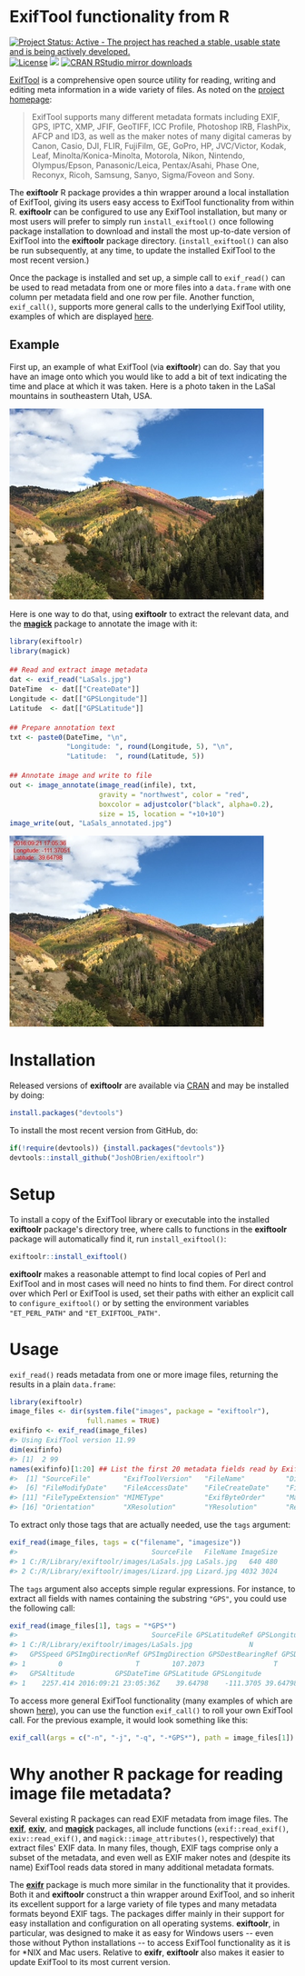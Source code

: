 <!-- README.md is generated from README.Rmd by knitr::knit(). Please edit that file -->



# ExifTool functionality from R

[![Project Status: Active - The project has reached a stable, usable state and is being actively developed.](http://www.repostatus.org/badges/latest/active.svg)](http://www.repostatus.org/#active)
[![License](https://JoshOBrien.github.io/badges/GPL2+.svg)](http://www.gnu.org/licenses/gpl-2.0.html)
[![](http://www.r-pkg.org/badges/version/exiftoolr)](http://www.r-pkg.org/pkg/exiftoolr)
[![CRAN RStudio mirror downloads](http://cranlogs.r-pkg.org/badges/exiftoolr)](http://www.r-pkg.org/pkg/exiftoolr)

[ExifTool][ExifTool-home] is a comprehensive open source utility for
reading, writing and editing meta information in a wide variety of
files. As noted on the [project homepage][ExifTool-home]:

> ExifTool supports many different metadata formats including EXIF, GPS,
> IPTC, XMP, JFIF, GeoTIFF, ICC Profile, Photoshop IRB, FlashPix, AFCP
> and ID3, as well as the maker notes of many digital cameras by Canon,
> Casio, DJI, FLIR, FujiFilm, GE, GoPro, HP, JVC/Victor, Kodak, Leaf,
> Minolta/Konica-Minolta, Motorola, Nikon, Nintendo, Olympus/Epson,
> Panasonic/Leica, Pentax/Asahi, Phase One, Reconyx, Ricoh, Samsung,
> Sanyo, Sigma/Foveon and Sony.

The **exiftoolr** R package provides a thin wrapper around a local
installation of ExifTool, giving its users easy access to ExifTool
functionality from within R. **exiftoolr** can be configured to use
any ExifTool installation, but many or most users will prefer to
simply run `install_exiftool()` once following package installation to
download and install the most up-to-date version of ExifTool into the
**exiftoolr** package directory. (`install_exiftool()` can also be run
subsequently, at any time, to update the installed ExifTool to the
most recent version.)

Once the package is installed and set up, a simple call to
`exif_read()` can be used to read metadata from one or more files into
a `data.frame` with one column per metadata field and one row per
file. Another function, `exif_call()`, supports more general calls to
the underlying ExifTool utility, examples of which are displayed
[here][ExifTool-examples].

## Example

First up, an example of what ExifTool (via **exiftoolr**) can do. Say
that you have an image onto which you would like to add a bit of text
indicating the time and place at which it was taken. Here is a photo
taken in the LaSal mountains in southeastern Utah, USA.

![](img/LaSals.jpg)

Here is one way to do that, using **exiftoolr** to extract the
relevant data, and the
[**magick**](https://CRAN.R-project.org/package=magick) package to
annotate the image with it:


```r
library(exiftoolr)
library(magick)

## Read and extract image metadata
dat <- exif_read("LaSals.jpg")
DateTime  <- dat[["CreateDate"]]
Longitude <- dat[["GPSLongitude"]]
Latitude  <- dat[["GPSLatitude"]]

## Prepare annotation text
txt <- paste0(DateTime, "\n",
              "Longitude: ", round(Longitude, 5), "\n",
              "Latitude:  ", round(Latitude, 5))

## Annotate image and write to file
out <- image_annotate(image_read(infile), txt,
                      gravity = "northwest", color = "red",
                      boxcolor = adjustcolor("black", alpha=0.2),
                      size = 15, location = "+10+10")
image_write(out, "LaSals_annotated.jpg")
```

![](img/LaSals_annotated.jpg)


# Installation

Released versions of **exiftoolr** are available via
[CRAN](https://cran.r-project.org/) and may be installed by doing:


```r
install.packages("devtools")
```

To install the most recent version from GitHub, do:


```r
if(!require(devtools)) {install.packages("devtools")}
devtools::install_github("JoshOBrien/exiftoolr")
```


# Setup

To install a copy of the ExifTool library or executable into the
installed **exiftoolr** package's directory tree, where calls to
functions in the **exiftoolr** package will automatically find it, run
`install_exiftool()`:


```r
exiftoolr::install_exiftool()
```

**exiftoolr** makes a reasonable attempt to find local copies of Perl
and ExifTool and in most cases will need no hints to find them. For
direct control over which Perl or ExifTool is used, set their paths
with either an explicit call to `configure_exiftool()` or by setting
the environment variables `"ET_PERL_PATH"` and `"ET_EXIFTOOL_PATH"`.


# Usage

`exif_read()` reads metadata from one or more image files, returning
the results in a plain `data.frame`:


```r
library(exiftoolr)
image_files <- dir(system.file("images", package = "exiftoolr"), 
                   full.names = TRUE)
exifinfo <- exif_read(image_files)
#> Using ExifTool version 11.99
dim(exifinfo)
#> [1]  2 99
names(exifinfo)[1:20] ## List the first 20 metadata fields read by ExifTool
#>  [1] "SourceFile"        "ExifToolVersion"   "FileName"          "Directory"         "FileSize"         
#>  [6] "FileModifyDate"    "FileAccessDate"    "FileCreateDate"    "FilePermissions"   "FileType"         
#> [11] "FileTypeExtension" "MIMEType"          "ExifByteOrder"     "Make"              "Model"            
#> [16] "Orientation"       "XResolution"       "YResolution"       "ResolutionUnit"    "Software"
```

To extract only those tags that are actually needed, use the `tags`
argument:


```r
exif_read(image_files, tags = c("filename", "imagesize"))
#>                                 SourceFile   FileName ImageSize
#> 1 C:/R/Library/exiftoolr/images/LaSals.jpg LaSals.jpg   640 480
#> 2 C:/R/Library/exiftoolr/images/Lizard.jpg Lizard.jpg 4032 3024
```

The `tags` argument also accepts simple regular expressions. For
instance, to extract all fields with names containing the substring
`"GPS"`, you could use the following call:


```r
exif_read(image_files[1], tags = "*GPS*")
#>                                 SourceFile GPSLatitudeRef GPSLongitudeRef GPSAltitudeRef GPSTimeStamp GPSSpeedRef
#> 1 C:/R/Library/exiftoolr/images/LaSals.jpg              N               W              0     23:05:36           K
#>   GPSSpeed GPSImgDirectionRef GPSImgDirection GPSDestBearingRef GPSDestBearing GPSDateStamp GPSHPositioningError
#> 1        0                  T        107.2073                 T       107.2073   2016:09:21                    5
#>   GPSAltitude          GPSDateTime GPSLatitude GPSLongitude                        GPSPosition
#> 1    2257.414 2016:09:21 23:05:36Z    39.64798    -111.3705 39.6479805555556 -111.370505555556
```


To access more general ExifTool functionality (many examples of which
are shown [here][ExifTool-examples]), you can use the
function `exif_call()` to roll your own ExifTool call. For the
previous example, it would look something like this:


```r
exif_call(args = c("-n", "-j", "-q", "-*GPS*"), path = image_files[1])
```


# Why another R package for reading image file metadata?

Several existing R packages can read EXIF metadata from image
files. The [**exif**](https://CRAN.R-project.org/package=exif),
[**exiv**](https://github.com/hrbrmstr/exiv), and
[**magick**](https://CRAN.R-project.org/package=magick) packages, all
include functions (`exif::read_exif()`, `exiv::read_exif()`, and
`magick::image_attributes()`, respectively) that extract files' EXIF
data. In many files, though, EXIF tags comprise only a subset of the
metadata, and even well as EXIF maker notes and (despite its name)
ExifTool reads data stored in many additional metadata formats.

The [**exifr**](https://CRAN.R-project.org/package=exifr) package is
much more similar in the functionality that it provides. Both it and
**exiftoolr** construct a thin wrapper around ExifTool, and so inherit
its excellent support for a large variety of file types and many
metadata formats beyond EXIF tags. The packages differ mainly in their
support for easy installation and configuration on all operating
systems. **exiftoolr**, in particular, was designed to make it as easy
for Windows users -- even those without Python installations -- to
access ExifTool functionality as it is for *NIX and Mac
users. Relative to **exifr**, **exiftoolr** also makes it easier to
update ExifTool to its most current version.



[ExifTool-home]: https://exiftool.org/
[ExifTool-examples]: https://exiftool.org/examples.html

